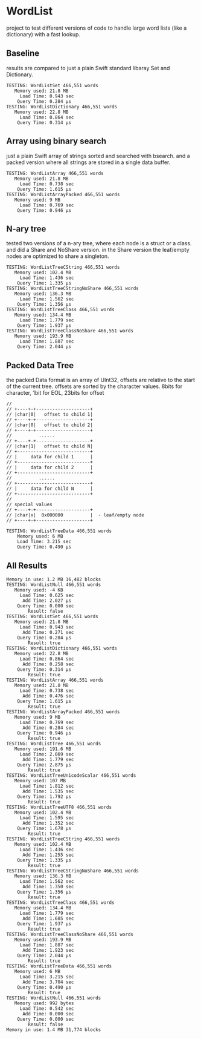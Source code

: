#  WordList

project to test different versions of code to handle large word lists (like a dictionary) with a fast lookup.

## Baseline
results are compared to just a plain Swift standard libaray Set and Dictionary.  

```
TESTING: WordListSet 466,551 words
   Memory used: 21.8 MB
     Load Time: 0.943 sec
    Query Time: 0.284 μs
TESTING: WordListDictionary 466,551 words
   Memory used: 22.8 MB
     Load Time: 0.864 sec
    Query Time: 0.314 μs
```

## Array using binary search
just a plain Swift array of strings sorted and searched with bsearch.  and a packed version where all strings are stored in a single data buffer.

```
TESTING: WordListArray 466,551 words
   Memory used: 21.8 MB
     Load Time: 0.738 sec
    Query Time: 1.615 μs
TESTING: WordListArrayPacked 466,551 words
   Memory used: 9 MB
     Load Time: 0.769 sec
    Query Time: 0.946 μs
```

## N-ary tree
tested two versions of a n-ary tree, where each node is a struct or a class.
and did a Share and NoShare version.  in the Share version the leaf/empty nodes are optimized to share a singleton.

```
TESTING: WordListTreeCString 466,551 words
   Memory used: 102.4 MB
     Load Time: 1.436 sec
    Query Time: 1.335 μs
TESTING: WordListTreeCStringNoShare 466,551 words
   Memory used: 136.3 MB
     Load Time: 1.562 sec
    Query Time: 1.356 μs
TESTING: WordListTreeClass 466,551 words
   Memory used: 134.4 MB
     Load Time: 1.779 sec
    Query Time: 1.937 μs
TESTING: WordListTreeClassNoShare 466,551 words
   Memory used: 193.9 MB
     Load Time: 1.887 sec
    Query Time: 2.044 μs
```

## Packed Data Tree

the packed Data format is an array of UInt32, offsets are relative to the start of the current tree. offsets are sorted by the character values. 8bits for character, 1bit for EOL, 23bits for offset

```
//
// +----+-+--------------------+
// |char|0|   offset to child 1|
// +----+-+--------------------+
// |char|0|   offset to child 2|
// +----+-+--------------------+
//          ......
// +----+-+--------------------+
// |char|1|   offset to child N|
// +---------------------------+
// |     data for child 1      |
// +---------------------------+
// |     data for child 2      |
// +---------------------------+
//          ......
// +---------------------------+
// |     data for child N      |
// +---------------------------+
//
// special values
// +----+-+--------------------+
// |char|x|  0x000000          |  - leaf/empty node
// +----+-+--------------------+
```

```
TESTING: WordListTreeData 466,551 words
    Memory used: 6 MB
    Load Time: 3.215 sec
    Query Time: 0.490 μs
```



## All Results
```
Memory in use: 1.2 MB 16,482 blocks
TESTING: WordListNull 466,551 words
   Memory used: -4 KB
     Load Time: 0.625 sec
      Add Time: 2.027 μs
    Query Time: 0.000 sec
        Result: false
TESTING: WordListSet 466,551 words
   Memory used: 21.8 MB
     Load Time: 0.943 sec
      Add Time: 0.271 sec
    Query Time: 0.284 μs
        Result: true
TESTING: WordListDictionary 466,551 words
   Memory used: 22.8 MB
     Load Time: 0.864 sec
      Add Time: 0.258 sec
    Query Time: 0.314 μs
        Result: true
TESTING: WordListArray 466,551 words
   Memory used: 21.8 MB
     Load Time: 0.738 sec
      Add Time: 0.476 sec
    Query Time: 1.615 μs
        Result: true
TESTING: WordListArrayPacked 466,551 words
   Memory used: 9 MB
     Load Time: 0.769 sec
      Add Time: 0.284 sec
    Query Time: 0.946 μs
        Result: true
TESTING: WordListTree 466,551 words
   Memory used: 191.6 MB
     Load Time: 2.069 sec
      Add Time: 1.779 sec
    Query Time: 2.875 μs
        Result: true
TESTING: WordListTreeUnicodeScalar 466,551 words
   Memory used: 107 MB
     Load Time: 1.812 sec
      Add Time: 1.535 sec
    Query Time: 1.792 μs
        Result: true
TESTING: WordListTreeUTF8 466,551 words
   Memory used: 102.4 MB
     Load Time: 1.595 sec
      Add Time: 1.352 sec
    Query Time: 1.678 μs
        Result: true
TESTING: WordListTreeCString 466,551 words
   Memory used: 102.4 MB
     Load Time: 1.436 sec
      Add Time: 1.255 sec
    Query Time: 1.335 μs
        Result: true
TESTING: WordListTreeCStringNoShare 466,551 words
   Memory used: 136.3 MB
     Load Time: 1.562 sec
      Add Time: 1.350 sec
    Query Time: 1.356 μs
        Result: true
TESTING: WordListTreeClass 466,551 words
   Memory used: 134.4 MB
     Load Time: 1.779 sec
      Add Time: 1.685 sec
    Query Time: 1.937 μs
        Result: true
TESTING: WordListTreeClassNoShare 466,551 words
   Memory used: 193.9 MB
     Load Time: 1.887 sec
      Add Time: 1.923 sec
    Query Time: 2.044 μs
        Result: true
TESTING: WordListTreeData 466,551 words
   Memory used: 6 MB
     Load Time: 3.215 sec
      Add Time: 3.704 sec
    Query Time: 0.490 μs
        Result: true
TESTING: WordListNull 466,551 words
   Memory used: 992 bytes
     Load Time: 0.542 sec
      Add Time: 0.000 sec
    Query Time: 0.000 sec
        Result: false
Memory in use: 1.4 MB 31,774 blocks
```

